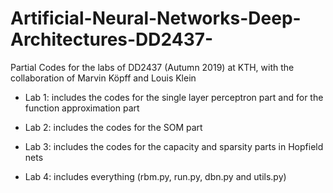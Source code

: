 # Artificial-Neural-Networks-Deep-Architectures-DD2437-
Partial Codes for the labs of DD2437 (Autumn 2019) at KTH, with the collaboration of Marvin Köpff and Louis Klein

- Lab 1: includes the codes for the single layer perceptron part and for the function approximation part


- Lab 2: includes the codes for the SOM part


- Lab 3: includes the codes for the capacity and sparsity parts in Hopfield nets


- Lab 4: includes everything (rbm.py, run.py, dbn.py and utils.py)
